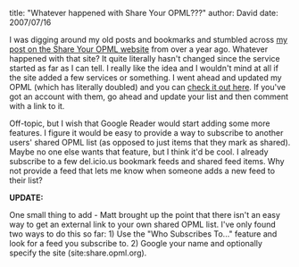 
title: "Whatever happened with Share Your OPML???"
author: David
date: 2007/07/16

I was digging around my old posts and bookmarks and stumbled across [my post on the Share Your OPML website](http://www.mohundro.com/blog/2006/05/10/SharingOPMLBandwagon.aspx) from over a year ago. Whatever happened with that site? It quite literally hasn't changed since the service started as far as I can tell. I really like the idea and I wouldn't mind at all if the site added a few services or something. I went ahead and updated my OPML (which has literally doubled) and you can [check it out here](http://share.opml.org/viewsharedfeeds/?user_id=2576). If you've got an account with them, go ahead and update your list and then comment with a link to it. 

Off-topic, but I wish that Google Reader would start adding some more features. I figure it would be easy to provide a way to subscribe to another users' shared OPML list (as opposed to just items that they mark as shared). Maybe no one else wants that feature, but I think it'd be cool. I already subscribe to a few del.icio.us bookmark feeds and shared feed items. Why not provide a feed that lets me know when someone adds a new feed to their list? 

**UPDATE:**

One small thing to add - Matt brought up the point that there isn't an easy way to get an external link to your own shared OPML list. I've only found two ways to do this so far: 1) Use the "Who Subscribes To..." feature and look for a feed you subscribe to. 2) Google your name and optionally specify the site (site:share.opml.org).
